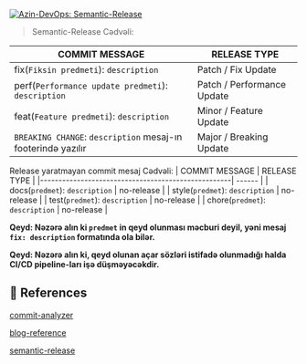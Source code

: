 [![Azin-DevOps: Semantic-Release](https://img.shields.io/badge/Azin--DevOps-Semantic--Release-informational.svg?style=for-the-badge&logo=data:image/png;base64,iVBORw0KGgoAAAANSUhEUgAAAA4AAAAOCAIAAACQKrqGAAAAAXNSR0IArs4c6QAAAARnQU1BAACxjwv8YQUAAAAJcEhZcwAADsMAAA7DAcdvqGQAAAD7SURBVChTY/j37/+3H38+ff2FBwEV/Pv3j+Hzt1+HLrxYvPPOwu23sSKg1MELL4DKGF69/z59/Y2k9iOxzYewoqT2w1PXXQcqAymduPpqZMOBwKq97kU73ZAQkBtQuTei4UD/yqtQpZNWXw2r3Z/Ve+w/BsibcCK0dn//qisoStO6j0LlkQBQ/2BUmonNW7n9x1GUAgMrov4AELUuutgw7zwcAbnAQAyvP9C/ChxYL999n7zmWkzTwbC6/cCgRUNAweimg0CzQEo/fP656cij7uWXO5Zcwoq6l13eePgRUBnDn7//3n768eT11yevvoJINAQWfPvxx5+//wCvpcSv3A4ENwAAAABJRU5ErkJggg==)](https://azintelecomgroup.slack.com/archives/C03220S77FE)

> Semantic-Release Cədvəli:

| COMMIT MESSAGE                                     | RELEASE TYPE |
|----------------------------------------------------| ------ |
| fix(`Fiksin predmeti`): `description`                     | Patch / Fix Update |
| perf(`Performance update predmeti`): `description`             | Patch / Performance Update |
| feat(`Feature predmeti`): `description`                       | Minor / Feature Update |
 `BREAKING CHANGE`: `description` mesaj-ın footerində yazılır   | Major / Breaking Update |

Release yaratmayan commit mesaj Cədvəli:
| COMMIT MESSAGE                                     | RELEASE TYPE |
|----------------------------------------------------| ------       |
| docs(`predmet`): `description`                     | no-release   |
| style(`predmet`): `description`                    | no-release   |
| test(`predmet`): `description`                     | no-release   |
| chore(`predmet`): `description`                    | no-release   |

**Qeyd: Nəzərə alın ki `predmet` in qeyd olunması məcburi deyil, yəni mesaj `fix: description` formatında ola bilər.**

**Qeyd: Nəzərə alın ki, qeyd olunan açar sözləri istifadə olunmadığı halda CI/CD pipeline-ları işə düşməyəcəkdir.**

## 🔗 References
[commit-analyzer](https://github.com/semantic-release/commit-analyzer)

[blog-reference](https://levelup.gitconnected.com/semantic-versioning-and-release-automation-on-gitlab-9ba16af0c21)

[semantic-release](https://github.com/semantic-release/semantic-release)